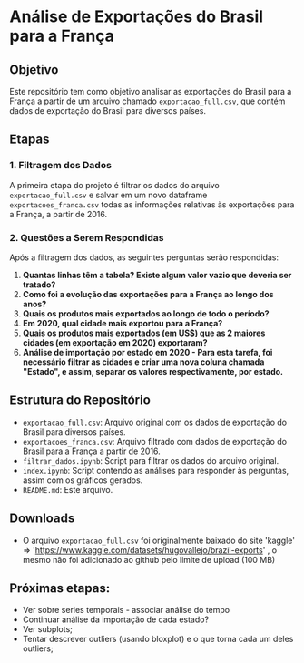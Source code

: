 # Análise de Exportações do Brasil para a França

## Objetivo

Este repositório tem como objetivo analisar as exportações do Brasil para a França a partir de um arquivo chamado `exportacao_full.csv`, que contém dados de exportação do Brasil para diversos países.

## Etapas

### 1. Filtragem dos Dados

A primeira etapa do projeto é filtrar os dados do arquivo `exportacao_full.csv` e salvar em um novo dataframe `exportacoes_franca.csv` todas as informações relativas às exportações para a França, a partir de 2016.

### 2. Questões a Serem Respondidas

Após a filtragem dos dados, as seguintes perguntas serão respondidas:

1. **Quantas linhas têm a tabela? Existe algum valor vazio que deveria ser tratado?**
2. **Como foi a evolução das exportações para a França ao longo dos anos?**
3. **Quais os produtos mais exportados ao longo de todo o período?**
4. **Em 2020, qual cidade mais exportou para a França?**
5. **Quais os produtos mais exportados (em US$) que as 2 maiores cidades (em exportação em 2020) exportaram?**
6. **Análise de importação por estado em 2020 - Para esta tarefa, foi necessário filtrar as cidades e criar uma nova coluna chamada "Estado", e assim, separar os valores respectivamente, por estado.**

## Estrutura do Repositório

- `exportacao_full.csv`: Arquivo original com os dados de exportação do Brasil para diversos países.
- `exportacoes_franca.csv`: Arquivo filtrado com dados de exportação do Brasil para a França a partir de 2016.
- `filtrar_dados.ipynb`: Script para filtrar os dados do arquivo original.
- `index.ipynb`: Script contendo as análises para responder às perguntas, assim com os gráficos gerados.
- `README.md`: Este arquivo.

## Downloads

- O arquivo `exportacao_full.csv` foi originalmente baixado do site 'kaggle' => 'https://www.kaggle.com/datasets/hugovallejo/brazil-exports' , o mesmo não foi adicionado ao github pelo limite de upload (100 MB)

## Próximas etapas:

- Ver sobre series temporais - associar análise do tempo
- Continuar análise da importação de cada estado?
- Ver subplots;
- Tentar descrever outliers (usando bloxplot) e o que torna cada um deles outliers;
